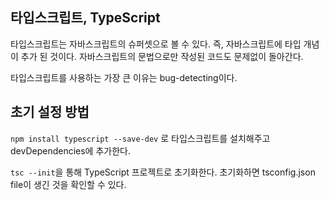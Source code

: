 <h2>타입스크립트, TypeScript</h2>
<p>타입스크립트는 자바스크립트의 슈퍼셋으로 볼 수 있다. 즉, 자바스크립트에 타입 개념이 추가 된 것이다. 
자바스크립트의 문법으로만 작성된 코드도 문제없이 돌아간다.
<p>타입스크립트를 사용하는 가장 큰 이유는 bug-detecting이다. 
<br/>

<h2>초기 설정 방법</h2>

```npm install typescript --save-dev``` 로 타입스크립트를 설치해주고 devDependencies에 추가한다.


```tsc --init```을 통해 TypeScript 프로젝트로 초기화한다. 
초기화하면 tsconfig.json file이 생긴 것을 확인할 수 있다.
